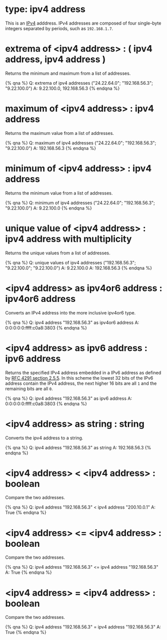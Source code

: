 # type: ipv4 address

This is an [IPv4](http://en.wikipedia.org/wiki/IPv4) adddress. IPv4 addresses are composed of four single-byte integers separated by periods, such as `192.168.1.7`.

# extrema of &lt;ipv4 address&gt; : ( ipv4 address, ipv4 address )

Returns the minimum and maximum from a list of addresses.

{% qna %}
Q: extrema of ipv4 addresses ("24.22.64.0"; "192.168.56.3"; "9.22.100.0")
A: 9.22.100.0, 192.168.56.3
{% endqna %}

# maximum of &lt;ipv4 address&gt; : ipv4 address

Returns the maximum value from a list of addresses.

{% qna %}
Q: maximum of ipv4 addresses ("24.22.64.0"; "192.168.56.3"; "9.22.100.0")
A: 192.168.56.3
{% endqna %}

# minimum of &lt;ipv4 address&gt; : ipv4 address

Returns the minimum value from a list of addresses.

{% qna %}
Q: minimum of ipv4 addresses ("24.22.64.0"; "192.168.56.3"; "9.22.100.0")
A: 9.22.100.0
{% endqna %}

# unique value of &lt;ipv4 address&gt; : ipv4 address with multiplicity

Returns the unique values from a list of addresses.

{% qna %}
Q: unique values of ipv4 addresses ("192.168.56.3"; "9.22.100.0"; "9.22.100.0")
A: 9.22.100.0
A: 192.168.56.3
{% endqna %}

# &lt;ipv4 address&gt; as ipv4or6 address : ipv4or6 address

Converts an IPv4 address into the more inclusive ipv4or6 type.

{% qna %}
Q: ipv4 address "192.168.56.3" as ipv4or6 address
A: 0:0:0:0:0:ffff:c0a8:3803
{% endqna %}

# &lt;ipv4 address&gt; as ipv6 address : ipv6 address

Returns the specified IPv4 address embedded in a IPv6 address as defined by [RFC 4291 section 2.5.5](https://tools.ietf.org/html/rfc4291#section-2.5.5). In this scheme the lowest 32 bits of the IPv6 address contain the IPv4 address, the next higher 16 bits are all `1` and the remaining bits are all `0`.

{% qna %}
Q: ipv4 address "192.168.56.3" as ipv6 address
A: 0:0:0:0:0:ffff:c0a8:3803
{% endqna %}

# &lt;ipv4 address&gt; as string : string

Converts the ipv4 address to a string.

{% qna %}
Q: ipv4 address "192.168.56.3" as string
A: 192.168.56.3
{% endqna %}

# &lt;ipv4 address&gt; &lt; &lt;ipv4 address&gt; : boolean

Compare the two addresses.

{% qna %}
Q: ipv4 address "192.168.56.3" &lt; ipv4 address "200.10.0.1"
A: True
{% endqna %}

# &lt;ipv4 address&gt; &lt;= &lt;ipv4 address&gt; : boolean

Compare the two addresses.

{% qna %}
Q: ipv4 address "192.168.56.3" &lt;= ipv4 address "192.168.56.3"
A: True
{% endqna %}

# &lt;ipv4 address&gt; = &lt;ipv4 address&gt; : boolean

Compare the two addresses.

{% qna %}
Q: ipv4 address "192.168.56.3" = ipv4 address "192.168.56.3"
A: True
{% endqna %}
